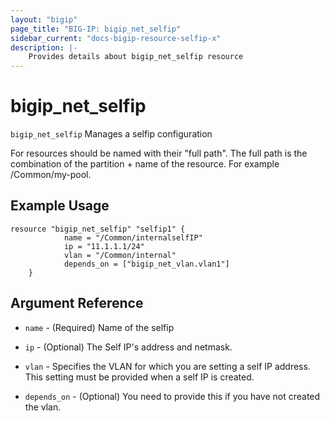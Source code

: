```yaml
---
layout: "bigip"
page_title: "BIG-IP: bigip_net_selfip"
sidebar_current: "docs-bigip-resource-selfip-x"
description: |-
    Provides details about bigip_net_selfip resource
---
```


# bigip\_net\_selfip

`bigip_net_selfip` Manages a selfip configuration

For resources should be named with their "full path". The full path is the combination of the partition + name of the resource. For example /Common/my-pool.


## Example Usage


```hcl
resource "bigip_net_selfip" "selfip1" {
	        name = "/Common/internalselfIP"
	        ip = "11.1.1.1/24"
	        vlan = "/Common/internal"
	        depends_on = ["bigip_net_vlan.vlan1"]
	}

```      

## Argument Reference

* `name` - (Required) Name of the selfip

* `ip` - (Optional) The Self IP's address and netmask.

* `vlan` - Specifies the VLAN for which you are setting a self IP address. This setting must be provided when a self IP is created.

* `depends_on` - (Optional) You need to provide this if you have not created the vlan.
